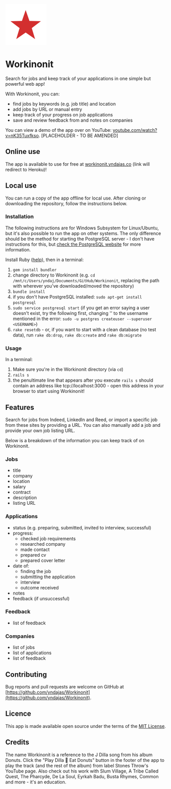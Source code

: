 <img src="app/assets/images/favicon/mstile-70x70.png" alt="app icon" title="app icon">

# Workinonit
Search for jobs and keep track of your applications in one simple but powerful web app!

With Workinonit, you can:
- find jobs by keywords (e.g. job title) and location
- add jobs by URL or manual entry
- keep track of your progress on job applications
- save and review feedback from and notes on companies

You can view a demo of the app over on YouTube: <a href="https://www.youtube.com/watch?v=nK35Tuxfkso" target="_blank" title="app demo on YouTube">youtube.com/watch?v=nK35Tuxfkso</a>. [PLACEHOLDER - TO BE AMENDED]

## Online use

The app is available to use for free at <a href="http://workinonit.yndajas.co">workinonit.yndajas.co</a> (link will redirect to Heroku)!

## Local use

You can run a copy of the app offline for local use. After cloning or downloading the repository, follow the instructions below.

### Installation

The following instructions are for Windows Subsystem for Linux/Ubuntu, but it's also possible to run the app on other systems. The only difference should be the method for starting the PostgreSQL server - I don't have instructions for this, but <a href="https://www.postgresql.org" target="_blank">check the PostgreSQL website</a> for more information.

Install Ruby (<a href="https://www.ruby-lang.org/en/documentation/installation" target="_blank" title="Ruby installation">help</a>), then in a terminal:
1. `gem install bundler`
2. change directory to Workinonit (e.g. `cd /mnt/c/Users/yndaj/Documents/GitHub/Workinonit`, replacing the path with wherever you've downloaded/moved the repository)
3. `bundle install`
4. if you don't have PostgreSQL installed: `sudo apt-get install postgresql`
5. `sudo service postgresql start` (if you get an error saying a user doesn't exist, try the following first, changing '<USERNAME>' to the username mentioned in the error: `sudo -u postgres createuser --superuser <USERNAME>`)
6. `rake resetdb` - or, if you want to start with a clean database (no test data), run `rake db:drop`, `rake db:create` and `rake db:migrate`

### Usage

In a terminal:
1. Make sure you're in the Workinonit directory (via `cd`)
2. `rails s`
3. the penultimate line that appears after you execute `rails s` should contain an address like tcp://localhost:3000 - open this address in your browser to start using Workinonit!

## Features

Search for jobs from Indeed, LinkedIn and Reed, or import a specific job from these sites by providing a URL. You can also manually add a job and provide your own job listing URL.

Below is a breakdown of the information you can keep track of on Workinonit.

### Jobs
- title
- company
- location
- salary
- contract
- description
- listing URL

### Applications
- status (e.g. preparing, submitted, invited to interview, successful)
- progress:
    - checked job requirements
    - researched company
    - made contact
    - prepared cv
    - prepared cover letter
- date of:
    - finding the job
    - submitting the application
    - interview
    - outcome received
- notes
- feedback (if unsuccessful)

### Feedback
- list of feedback

### Companies
- list of jobs
- list of applications
- list of feedback

## Contributing

Bug reports and pull requests are welcome on GitHub at [https://github.com/yndajas/Workinonit](https://github.com/yndajas/Workinonit).

## Licence

This app is made available open source under the terms of the [MIT License](https://opensource.org/licenses/MIT).

## Credits

The name Workinonit is a reference to the J Dilla song from his album Donuts. Click the "Play Dilla 🍩 Eat Donuts" button in the footer of the app to play the track (and the rest of the album) from label Stones Throw's YouTube page. Also check out his work with Slum Village, A Tribe Called Quest, The Pharcyde, De La Soul, Eyrkah Badu, Busta Rhymes, Common and more - it's an education.